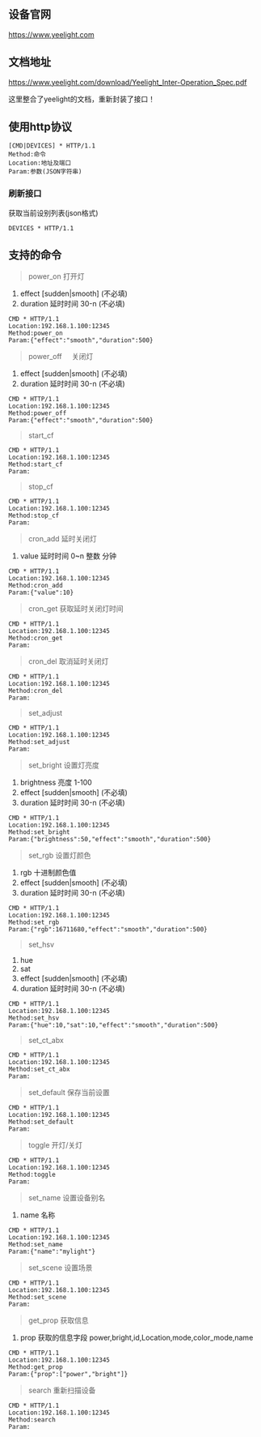 ## 设备官网
https://www.yeelight.com

## 文档地址
https://www.yeelight.com/download/Yeelight_Inter-Operation_Spec.pdf

这里整合了yeelight的文档，重新封装了接口！

## 使用http协议

```
[CMD|DEVICES] * HTTP/1.1
Method:命令
Location:地址及端口
Param:参数(JSON字符串)
```

### 刷新接口
获取当前设别列表(json格式)

```
DEVICES * HTTP/1.1
```

## 支持的命令

>power_on      打开灯
1. effect  [sudden|smooth] (不必填)
2. duration 延时时间 30-n (不必填)

```
CMD * HTTP/1.1
Location:192.168.1.100:12345
Method:power_on
Param:{"effect":"smooth","duration":500}
```

>power_off     关闭灯
1. effect  [sudden|smooth] (不必填)
2. duration 延时时间 30-n (不必填)

```
CMD * HTTP/1.1
Location:192.168.1.100:12345
Method:power_off
Param:{"effect":"smooth","duration":500}
```

>start_cf

```
CMD * HTTP/1.1
Location:192.168.1.100:12345
Method:start_cf
Param:
```

>stop_cf

```
CMD * HTTP/1.1
Location:192.168.1.100:12345
Method:stop_cf
Param:
```

>cron_add      延时关闭灯
1. value 延时时间 0~n 整数 分钟

```
CMD * HTTP/1.1
Location:192.168.1.100:12345
Method:cron_add
Param:{"value":10}
```

>cron_get      获取延时关闭灯时间

```
CMD * HTTP/1.1
Location:192.168.1.100:12345
Method:cron_get
Param:
```

>cron_del      取消延时关闭灯

```
CMD * HTTP/1.1
Location:192.168.1.100:12345
Method:cron_del
Param:
```

>set_adjust

```
CMD * HTTP/1.1
Location:192.168.1.100:12345
Method:set_adjust
Param:
```

>set_bright    设置灯亮度
1. brightness 亮度 1-100
2. effect  [sudden|smooth] (不必填)
3. duration 延时时间 30-n (不必填)

```
CMD * HTTP/1.1
Location:192.168.1.100:12345
Method:set_bright
Param:{"brightness":50,"effect":"smooth","duration":500}
```

>set_rgb       设置灯颜色
1. rgb  十进制颜色值
2. effect  [sudden|smooth] (不必填)
3. duration 延时时间 30-n (不必填)

```
CMD * HTTP/1.1
Location:192.168.1.100:12345
Method:set_rgb
Param:{"rgb":16711680,"effect":"smooth","duration":500}
```

>set_hsv
1. hue
2. sat
2. effect  [sudden|smooth] (不必填)
3. duration 延时时间 30-n (不必填)

```
CMD * HTTP/1.1
Location:192.168.1.100:12345
Method:set_hsv
Param:{"hue":10,"sat":10,"effect":"smooth","duration":500}
```

>set_ct_abx

```
CMD * HTTP/1.1
Location:192.168.1.100:12345
Method:set_ct_abx
Param:
```

>set_default   保存当前设置

```
CMD * HTTP/1.1
Location:192.168.1.100:12345
Method:set_default
Param:
```

>toggle        开灯/关灯

```
CMD * HTTP/1.1
Location:192.168.1.100:12345
Method:toggle
Param:
```

>set_name      设置设备别名
1. name  名称

```
CMD * HTTP/1.1
Location:192.168.1.100:12345
Method:set_name
Param:{"name":"mylight"}
```

>set_scene     设置场景

```
CMD * HTTP/1.1
Location:192.168.1.100:12345
Method:set_scene
Param:
```

>get_prop      获取信息
1. prop 获取的信息字段 power,bright,id,Location,mode,color_mode,name

```
CMD * HTTP/1.1
Location:192.168.1.100:12345
Method:get_prop
Param:{"prop":["power","bright"]}
```

>search      重新扫描设备

```
CMD * HTTP/1.1
Location:192.168.1.100:12345
Method:search
Param:
```
